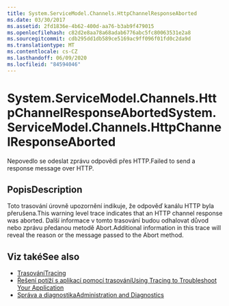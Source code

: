 ```yaml
---
title: System.ServiceModel.Channels.HttpChannelResponseAborted
ms.date: 03/30/2017
ms.assetid: 2fd1836e-4b62-400d-aa76-b3ab9f479015
ms.openlocfilehash: c82d2e8aa78a68adab6776abc5fc80063531e2a8
ms.sourcegitcommit: cdb295dd1db589ce5169ac9ff096f01fd0c2da9d
ms.translationtype: MT
ms.contentlocale: cs-CZ
ms.lasthandoff: 06/09/2020
ms.locfileid: "84594046"
---
```

# <a name="systemservicemodelchannelshttpchannelresponseaborted"></a><span data-ttu-id="32e69-102">System.ServiceModel.Channels.HttpChannelResponseAborted</span><span class="sxs-lookup"><span data-stu-id="32e69-102">System.ServiceModel.Channels.HttpChannelResponseAborted</span></span>
<span data-ttu-id="32e69-103">Nepovedlo se odeslat zprávu odpovědi přes HTTP.</span><span class="sxs-lookup"><span data-stu-id="32e69-103">Failed to send a response message over HTTP.</span></span>  
  
## <a name="description"></a><span data-ttu-id="32e69-104">Popis</span><span class="sxs-lookup"><span data-stu-id="32e69-104">Description</span></span>  
 <span data-ttu-id="32e69-105">Toto trasování úrovně upozornění indikuje, že odpověď kanálu HTTP byla přerušena.</span><span class="sxs-lookup"><span data-stu-id="32e69-105">This warning level trace indicates that an HTTP channel response was aborted.</span></span> <span data-ttu-id="32e69-106">Další informace v tomto trasování budou odhalovat důvod nebo zprávu předanou metodě Abort.</span><span class="sxs-lookup"><span data-stu-id="32e69-106">Additional information in this trace will reveal the reason or the message passed to the Abort method.</span></span>  
  
## <a name="see-also"></a><span data-ttu-id="32e69-107">Viz také</span><span class="sxs-lookup"><span data-stu-id="32e69-107">See also</span></span>

- [<span data-ttu-id="32e69-108">Trasování</span><span class="sxs-lookup"><span data-stu-id="32e69-108">Tracing</span></span>](index.md)
- [<span data-ttu-id="32e69-109">Řešení potíží s aplikací pomocí trasování</span><span class="sxs-lookup"><span data-stu-id="32e69-109">Using Tracing to Troubleshoot Your Application</span></span>](using-tracing-to-troubleshoot-your-application.md)
- [<span data-ttu-id="32e69-110">Správa a diagnostika</span><span class="sxs-lookup"><span data-stu-id="32e69-110">Administration and Diagnostics</span></span>](../index.md)
